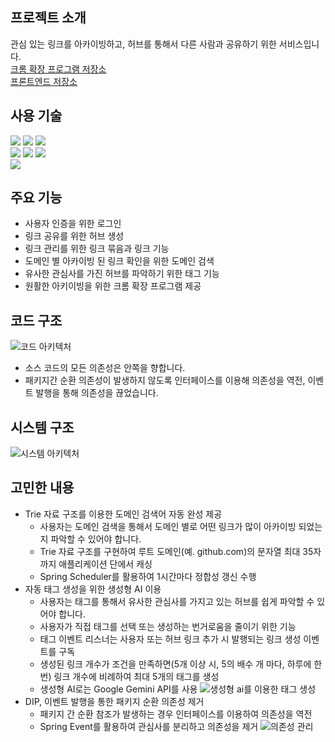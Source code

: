 ## 프로젝트 소개

관심 있는 링크를 아카이빙하고, 허브를 통해서 다른 사람과 공유하기 위한 서비스입니다.
<br/>
[크롬 확장 프로그램 저장소](https://github.com/hseong3243/shout-link-extension)
<br/>
[프론트엔드 저장소](https://github.com/hseong3243/shout-link-front)

## 사용 기술

<div>
  <div>
  <img src="https://img.shields.io/badge/java-007396?style=for-the-badge&logo=java&logoColor=white"> 
  <img src="https://img.shields.io/badge/Spring Boot-6DB33F?style=for-the-badge&logo=Spring Boot&logoColor=white">
  <img src="https://img.shields.io/badge/MySQL-4479A1.svg?style=for-the-badge&logo=MySQL&logoColor=white">
  </div>
  <div>
  <img src="https://img.shields.io/badge/amazon ec2-FF9900?style=for-the-badge&logo=amazon ec2&logoColor=white">
  <img src="https://img.shields.io/badge/Docker-2496ED?style=for-the-badge&logo=Docker&logoColor=white">
  <img src="https://img.shields.io/badge/Nginx-009630?style=for-the-badge&logo=Nginx&logoColor=white">
  </div>
  <div>
  <img src="https://img.shields.io/badge/github actions-2088FF?style=for-the-badge&logo=github actions&logoColor=white">
  </div>
</div>

## 주요 기능

- 사용자 인증을 위한 로그인
- 링크 공유를 위한 허브 생성
- 링크 관리를 위한 링크 묶음과 링크 기능
- 도메인 별 아카이빙 된 링크 확인을 위한 도메인 검색
- 유사한 관심사를 가진 허브를 파악하기 위한 태그 기능
- 원활한 아키이빙을 위한 크롬 확장 프로그램 제공

## 코드 구조
![코드 아키텍처](https://github.com/hseong3243/shout-link/assets/48748265/96370d3b-b59e-4c66-a6b1-30a5c8eeef00)

- 소스 코드의 모든 의존성은 안쪽을 향합니다.
- 패키지간 순환 의존성이 발생하지 않도록 인터페이스를 이용해 의존성을 역전, 이벤트 발행을 통해 의존성을 끊었습니다.

## 시스템 구조
![시스템 아키텍처](https://github.com/hseong3243/shout-link/assets/48748265/f186dd0e-abff-4b81-89b1-0c5382007731)

## 고민한 내용

- Trie 자료 구조를 이용한 도메인 검색어 자동 완성 제공
  - 사용자는 도메인 검색을 통해서 도메인 별로 어떤 링크가 많이 아카이빙 되었는지 파악할 수 있어야 합니다.
  - Trie 자료 구조를 구현하여 루트 도메인(예. github.com)의 문자열 최대 35자까지 애플리케이션 단에서 캐싱
  - Spring Scheduler를 활용하여 1시간마다 정합성 갱신 수행
- 자동 태그 생성을 위한 생성형 AI 이용
  - 사용자는 태그를 통해서 유사한 관심사를 가지고 있는 허브를 쉽게 파악할 수 있어야 합니다.
  - 사용자가 직접 태그를 선택 또는 생성하는 번거로움을 줄이기 위한 기능
  - 태그 이벤트 리스너는 사용자 또는 허브 링크 추가 시 발행되는 링크 생성 이벤트를 구독
  - 생성된 링크 개수가 조건을 만족하면(5개 이상 시, 5의 배수 개 마다, 하루에 한 번) 링크 개수에 비례하여 최대 5개의 태그를 생성
  - 생성형 AI로는 Google Gemini API를 사용
  ![생성형 ai를 이용한 태그 생성](https://github.com/hseong3243/shout-link/assets/48748265/1532ad81-da23-4146-8915-aebb64b74b0b)
- DIP, 이벤트 발행을 통한 패키지 순환 의존성 제거
  - 패키지 간 순환 참조가 발생하는 경우 인터페이스를 이용하여 의존성을 역전
  - Spring Event를 활용하여 관심사를 분리하고 의존성을 제거
  ![의존성 관리](https://github.com/hseong3243/shout-link/assets/48748265/b6865037-01e7-490f-a8fa-6817af51e3bb)


